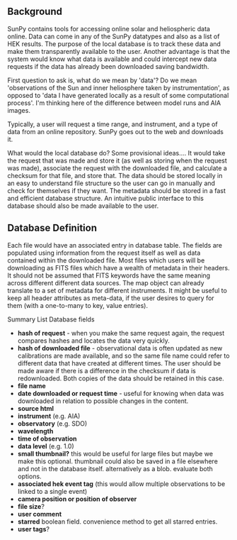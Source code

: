 ## Background
SunPy contains tools for accessing online solar and heliospheric data online.  Data can come in any of the SunPy datatypes and also as a list of HEK results.  The purpose of the local database is to track these data and make them transparently available to the user. Another advantage is that the system would know what data is available and could intercept new data requests if the data has already been downloaded saving bandwidth.

First question to ask is, what do we mean by 'data'?  Do we mean 'observations of the Sun and inner heliosphere taken by instrumentation', as opposed to 'data I have generated locally as a result of some computational process'.  I'm thinking here of the difference between model runs and AIA images.

Typically, a user will request a time range, and instrument, and a type of data from an online repository.  SunPy goes out to the web and downloads it.

What would the local database do?  Some provisional ideas.... It would take the request that was made and store it (as well as storing when the request was made), associate the request with the downloaded file, and calculate a checksum for that file, and store that.  The data should be stored locally in an easy to understand file structure so the user can go in manually and check for themselves if they want. The metadata should be stored in a fast and efficient database structure. An intuitive public interface to this database should also be made available to the user.

## Database Definition
Each file would have an associated entry in database table. The fields are populated using information from the request itself as well as data contained within the downloaded file. Most files which users will be downloading as FITS files which have a wealth of metadata in their headers. It should not be assumed that FITS keywords have the same meaning across different different data sources. The map object can already translate to a set of metadata for different instruments. It might be useful to keep all header attributes as meta-data, if the user desires to query for them (with a one-to-many to key, value entries).

Summary List Database fields
* **hash of request** - when you make the same request again, the request compares hashes and locates the data very quickly.
* **hash of downloaded file** - observational data is often updated as new calibrations are made available, and so the same file name could refer to different data that have created at different times.  The user should be made aware if there is a difference in the checksum if data is redownloaded.  Both copies of the data should be retained in this case.
* **file name**
* **date downloaded or request time** - useful for knowing when data was downloaded in relation to possible changes in the content.
* **source html**
* **instrument** (e.g. AIA)
* **observatory** (e.g. SDO)
* **wavelength**
* **time of observation**
* **data level** (e.g. 1.0)
* **small thumbnail?** this would be useful for large files but maybe we make this optional. thumbnail could also be saved in a file elsewhere and not in the database itself. alternatively as a blob. evaluate both options.
* **associated hek event tag** (this would allow multiple observations to be linked to a single event)
* **camera position or position of observer**
* **file size**?
* **user comment**
* **starred** boolean field. convenience method to get all starred entries.
* **user tags**?